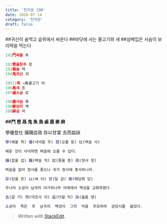```yaml
---
title: '천자문 190'
date: 2020-07-14
category: '천자문'
draft: false
---
```


##귀신이 술먹고 솥위에서 싸운다
##바닷에 사는 물고기와 새
##삼베입은 사슴이 보리떡을 먹는다

```js
191鬥싸울 투

192鬯울창주 창
193鬲솥 력
194鬼귀신 귀

19511획 →魚물고기 어
196鳥새 조
197鹵소금 로

198鹿사슴 록
199麥보리 맥
200麻삼 마
```

**##鬥 鬯 鬲 鬼 魚 鳥 鹵 鹿 麥 麻**

學優登仕  攝職從政
存以甘棠  去而益詠
```js
學(배울 학) 優(넉넉할 우) 登(오를 등) 仕(벼슬 사)

배운 것이 넉넉하면 벼슬에 오를 수 있다.

攝(잡을 섭) 職(벼슬 직) 從(좇을 종) 政(정사 정)

벼슬을 잡아 정사를 좇으니 국가 정사에 종사하니라.

存(있을 존) 以(써 이) 甘(달 감) 棠(해당화 당)

주나라 소공이 남국의 아가위나무 아래에서 백성을 교화하였다.

去(갈 거) 而(어조사 이) 益(더할 익) 詠(읊을 영)

소공이  죽은  후  남국의  백성이  그의  덕을  추모하여  감당시를  읊었다.
```
> Written with [StackEdit](https://stackedit.io/).
<!--stackedit_data:
eyJoaXN0b3J5IjpbLTk1NjI5NzQ2OV19
-->
